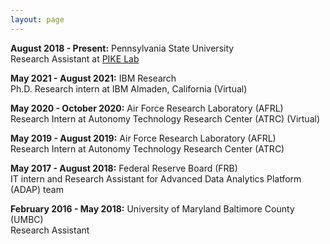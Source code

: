 ```yaml
---
layout: page
---
```


**August 2018 - Present:** Pennsylvania State University <br />
Research Assistant at [PIKE Lab](http://pike.psu.edu/)

**May 2021 - August 2021:** IBM Research <br />
Ph.D. Research intern at IBM Almaden, California (Virtual)

**May 2020 - October 2020:** Air Force Research Laboratory (AFRL) <br />
Research Intern at Autonomy Technology Research Center (ATRC) (Virtual)

**May 2019 - August 2019:** Air Force Research Laboratory (AFRL) <br />
Research Intern at Autonomy Technology Research Center (ATRC)

**May 2017 - August 2018:** Federal Reserve Board (FRB) <br />
IT intern and Research Assistant for Advanced Data Analytics Platform (ADAP) team

**February 2016 - May 2018:** University of Maryland Baltimore County (UMBC) <br />
Research Assistant 

